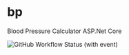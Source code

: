 # bp
Blood Pressure Calculator
ASP.Net Core


![GitHub Workflow Status (with event)](https://img.shields.io/github/actions/workflow/status/NiksaJadric/Blood-Pressure-Calc-App/master_bpc-niksa.yml)
